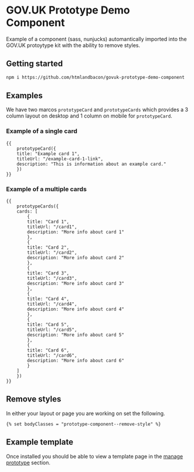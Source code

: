 # GOV.UK Prototype Demo Component

Example of a component (sass, nunjucks) automantically imported into the GOV.UK protoytype kit with the ability to remove styles.

## Getting started

```bash
npm i https://github.com/htmlandbacon/govuk-prototype-demo-component
```

## Examples

We have two marcos `prototypeCard` and `prototypeCards` which provides a 3 column layout on desktop and 1 column on mobile for `prototypeCard`.

### Example of a single card

```njk
{{ 
    prototypeCard({
    title: "Example card 1",
    titleUrl: "/example-card-1-link",
    description: "This is information about an example card."
    })
}}
```

### Example of a multiple cards

```njk
{{ 
    prototypeCards({
    cards: [
        {
        title: "Card 1",
        titleUrl: "/card1",
        description: "More info about card 1"
        },
        {
        title: "Card 2",
        titleUrl: "/card2",
        description: "More info about card 2"
        },
        {
        title: "Card 3",
        titleUrl: "/card3",
        description: "More info about card 3"
        },
        {
        title: "Card 4",
        titleUrl: "/card4",
        description: "More info about card 4"
        },
        {
        title: "Card 5",
        titleUrl: "/card5",
        description: "More info about card 5"
        },
        {
        title: "Card 6",
        titleUrl: "/card6",
        description: "More info about card 6"
        }
    ]
    })
}}
```

## Remove styles

In either your layout or page you are working on set the following.

```njk
{% set bodyClasses = "prototype-component--remove-style" %}
```

## Example template

Once installed you should be able to view a template page in the [manage prototype](http://localhost:3000/manage-prototype) section.